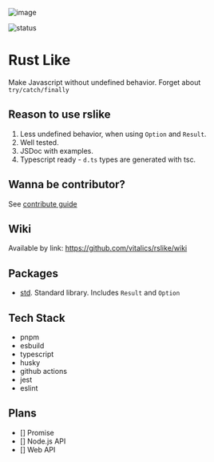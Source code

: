 ![image](https://github.com/vitalics/rslike/assets/8816260/170f3954-b2a1-4df7-a639-455c3be1ebb8)

![status](https://github.com/vitalics/rslike/actions/workflows/publish.yaml/badge.svg)

# Rust Like

Make Javascript without undefined behavior. Forget about `try/catch/finally`

## Reason to use rslike

1. Less undefined behavior, when using `Option` and `Result`.
2. Well tested.
3. JSDoc with examples.
4. Typescript ready - `d.ts` types are generated with tsc.

## Wanna be contributor?

See [contribute guide](./CONTRIBUTING.md)

## Wiki

Available by link: https://github.com/vitalics/rslike/wiki

## Packages

- [std](./packages/std/README.md). Standard library. Includes `Result` and `Option`

## Tech Stack

- pnpm
- esbuild
- typescript
- husky
- github actions
- jest
- eslint

## Plans

- [] Promise
- [] Node.js API
- [] Web API
